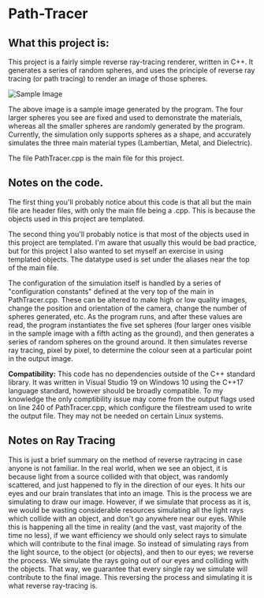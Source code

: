 # Path-Tracer

## What this project is: ##

This project is a fairly simple reverse ray-tracing renderer, written in C++. It generates a series of random spheres, and uses the principle of reverse ray tracing (or path tracing) to render an image of those spheres.

![Sample Image](https://i.imgur.com/VWLTA9w.png)

The above image is a sample image generated by the program. The four larger spheres you see are fixed and used to demonstrate the materials, whereas all the smaller spheres are randomly generated by the program.
Currently, the simulation only supports spheres as a shape, and accurately simulates the three main material types (Lambertian, Metal, and Dielectric).

The file PathTracer.cpp is the main file for this project.

## Notes on the code. ##

The first thing you'll probably notice about this code is that all but the main file are header files, with only the main file being a .cpp. This is because the objects used in this project are templated.

The second thing you'll probably notice is that most of the objects used in this project are templated. I'm aware that usually this would be bad practice, but for this project I also wanted to set myself an exercise in using templated objects. The datatype used is set under the aliases near the top of the main file.

The configuration of the simulation itself is handled by a series of "configuration constants" defined at the very top of the main in PathTracer.cpp. These can be altered to make high or low quality images, change the position and orientation of the camera, change the number of spheres generated, etc.
As the program runs, and after these values are read, the program instantiates the five set spheres (four larger ones visible in the sample image with a fifth acting as the ground), and then generates a series of random spheres on the ground around.
It then simulates reverse ray tracing, pixel by pixel, to determine the colour seen at a particular point in the output image.

**Compatibility:** This code has no dependencies outside of the C++ standard library. It was written in Visual Studio 19 on Windows 10 using the C++17 language standard, however should be broadly compatible. To my knowledge the only comptibility issue may come from the output flags used on line 240 of PathTracer.cpp, which configure the filestream used to write the output file. They may not be needed on certain Linux systems. 

## Notes on Ray Tracing ##

This is just a brief summary on the method of reverse raytracing in case anyone is not familiar.
In the real world, when we see an object, it is because light from a source collided with that object, was randomly scattered, and just happened to fly in the direction of our eyes. It hits our eyes and our brain translates that into an image.
This is the process we are simulating to draw our image. However, if we simulate that process as it is, we would be wasting considerable resources simulating all the light rays which collide with an object, and don't go anywhere near our eyes. While this is happening all the time in reality (and the vast, vast majority of the time no less), if we want efficiency we should only select rays to simulate which will contribute to the final image.
So instead of simulating rays from the light source, to the object (or objects), and then to our eyes; we reverse the process. We simulate the rays going out of our eyes and colliding with the objects. That way, we guarantee that every single ray we simulate will contribute to the final image.
This reversing the process and simulating it is what reverse ray-tracing is.
